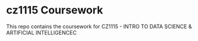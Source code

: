 # cz1115 Coursework

This repo contains the coursework for CZ1115 - INTRO TO DATA SCIENCE & ARTIFICIAL INTELLIGENCEC
